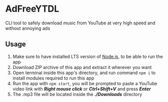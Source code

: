 # AdFreeYTDL
CLI tool to safely download music from YouTube at very high speed and without annoying ads
## Usage
1. Make sure to have installed LTS version of [Node.js](https://nodejs.dev/en/download/), to be able to run the app
2. Download ZIP archive of this app and extract it wherever you want
3. Open terminal inside this app's directory, and run command `npm i` to install modules required to run this app
4. Run the app with `npm start`, you will be prompted to paste a YouTube video link with ***Right mouse click*** or ***Ctrl+Shift+V*** and press ***Enter***
5. The .mp3 file will be located inside the ***./Downloads*** directory
